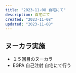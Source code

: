 ```yaml
---
title: "2023-11-08 自宅にて"
description: 自宅にて
created: "2023-11-08"
updated: "2023-11-08"
---
```


## ヌーカラ実施

- １５回目のヌーカラ
- EGPA 自己注射 自宅にて行う
